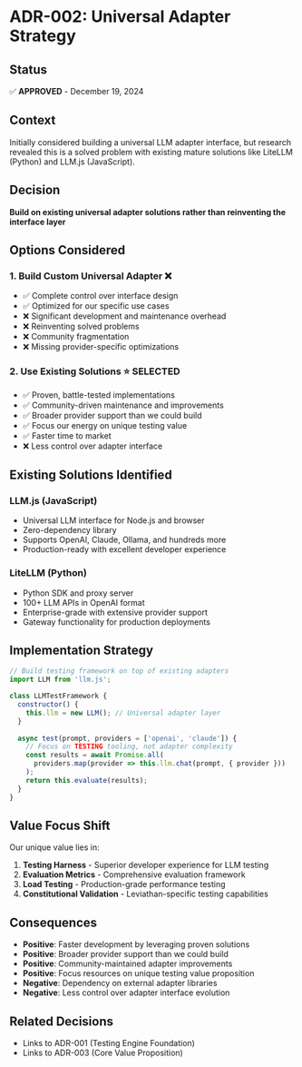 # ADR-002: Universal Adapter Strategy

## Status
✅ **APPROVED** - December 19, 2024

## Context
Initially considered building a universal LLM adapter interface, but research revealed this is a solved problem with existing mature solutions like LiteLLM (Python) and LLM.js (JavaScript).

## Decision
**Build on existing universal adapter solutions rather than reinventing the interface layer**

## Options Considered

### 1. Build Custom Universal Adapter ❌
- ✅ Complete control over interface design
- ✅ Optimized for our specific use cases
- ❌ Significant development and maintenance overhead
- ❌ Reinventing solved problems
- ❌ Community fragmentation
- ❌ Missing provider-specific optimizations

### 2. Use Existing Solutions ⭐ **SELECTED**
- ✅ Proven, battle-tested implementations
- ✅ Community-driven maintenance and improvements
- ✅ Broader provider support than we could build
- ✅ Focus our energy on unique testing value
- ✅ Faster time to market
- ❌ Less control over adapter interface

## Existing Solutions Identified

### LLM.js (JavaScript)
- Universal LLM interface for Node.js and browser
- Zero-dependency library
- Supports OpenAI, Claude, Ollama, and hundreds more
- Production-ready with excellent developer experience

### LiteLLM (Python)
- Python SDK and proxy server
- 100+ LLM APIs in OpenAI format
- Enterprise-grade with extensive provider support
- Gateway functionality for production deployments

## Implementation Strategy
```javascript
// Build testing framework on top of existing adapters
import LLM from 'llm.js';

class LLMTestFramework {
  constructor() {
    this.llm = new LLM(); // Universal adapter layer
  }
  
  async test(prompt, providers = ['openai', 'claude']) {
    // Focus on TESTING tooling, not adapter complexity
    const results = await Promise.all(
      providers.map(provider => this.llm.chat(prompt, { provider }))
    );
    return this.evaluate(results);
  }
}
```

## Value Focus Shift
Our unique value lies in:
1. **Testing Harness** - Superior developer experience for LLM testing
2. **Evaluation Metrics** - Comprehensive evaluation framework
3. **Load Testing** - Production-grade performance testing
4. **Constitutional Validation** - Leviathan-specific testing capabilities

## Consequences
- **Positive**: Faster development by leveraging proven solutions
- **Positive**: Broader provider support than we could build
- **Positive**: Community-maintained adapter improvements
- **Positive**: Focus resources on unique testing value proposition
- **Negative**: Dependency on external adapter libraries
- **Negative**: Less control over adapter interface evolution

## Related Decisions
- Links to ADR-001 (Testing Engine Foundation)
- Links to ADR-003 (Core Value Proposition)
